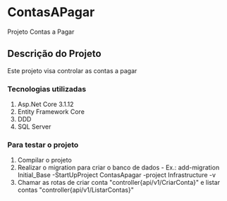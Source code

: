 # ContasAPagar
Projeto Contas a Pagar

## Descrição do Projeto
<p align="justify"> Este projeto visa controlar as contas a pagar </p>

### Tecnologias utilizadas

<ol>
  <li>Asp.Net Core 3.1.12</>
  <li>Entity Framework Core</>
  <li>DDD</>
  <li>SQL Server</>
</ol>

### Para testar o projeto

<ol>
  <li>Compilar o projeto</li>
  <li>Realizar o migration para criar o banco de dados - Ex.: add-migration Initial_Base -StartUpProject ContasApagar -project Infrastructure -v</li>
  <li>Chamar as rotas de criar conta "controller{api/v1/CriarConta}" e listar contas "controller{api/v1/ListarContas}"</li>
</ol>
